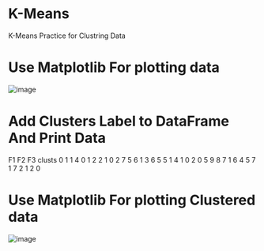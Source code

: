 # K-Means
K-Means Practice for Clustring Data

# Use Matplotlib For plotting data
![image](https://user-images.githubusercontent.com/7605327/144722300-29655c1e-1bf3-472a-b50e-1c85c2ba8994.png)

# Add Clusters Label to DataFrame And Print Data
   F1  F2  F3  clusts
0   1   1   4       0
1   2   2   1       0
2   7   5   6       1
3   6   5   5       1
4   1   0   2       0
5   9   8   7       1
6   4   5   7       1
7   2   1   2       0

# Use Matplotlib For plotting Clustered data
![image](https://user-images.githubusercontent.com/7605327/144722449-f8985174-eb69-4409-a426-06f688135fe5.png)

